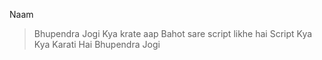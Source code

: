 Naam 
> Bhupendra Jogi
Kya krate aap
> Bahot sare script likhe hai 
Script Kya Kya Karati Hai 
> Bhupendra Jogi 
